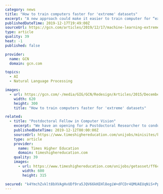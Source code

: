 ```yaml
---
category: news
title: "How to train computers faster for 'extreme' datasets"
excerpt: "A new approach could make it easier to train computer for “extreme classification problems” like speech translation and answering general questions, researchers say. The divide-and-conquer approach to machine learning can slash the time and computational resources required. Online shoppers typically string together a few words to search ..."
publishedDateTime: 2019-12-17T19:49:00Z
sourceUrl: https://gcn.com/articles/2019/12/17/machine-learning-extreme-classificaton.aspx
type: article
quality: 39
heat: -1
published: false

provider:
  name: GCN
  domain: gcn.com

topics:
  - AI
  - Natural Language Processing

images:
  - url: https://gcn.com/-/media/GIG/GCN/Redesign/Articles/2015/December/SANSnetworkthreats.png
    width: 620
    height: 300
    title: "How to train computers faster for 'extreme' datasets"

related:
  - title: "Postdoctoral Fellow in Computer Vision"
    excerpt: "We have an opening for a Postdoctoral Researcher to conduct basic and applied research in computer vision developing novel deep learning networks to develop a novel method for early prediction of Alzheimer disease. Ph.D. in the field of computer vision ..."
    publishedDateTime: 2019-12-12T00:00:00Z
    sourceUrl: https://www.timeshighereducation.com/unijobs/minisites/khalifa-university/listing/189153/postdoctoral-fellow-in-computer-vision/
    type: article
    provider:
      name: Times Higher Education
      domain: timeshighereducation.com
    quality: 39
    images:
      - url: https://www.timeshighereducation.com/unijobs/getasset/ff6ca19c-d57d-4b5e-aea1-dbcf66ef14bf/;w=600;h=315
        width: 600
        height: 315

secured: "k4YmchZvklt8bXVAgHvUDf9ra5JQV66kKEHl8egiW+dFCDr4QMUAEUqNiS+PpoTigaox/kC5fPia6rKeKNNho7vqK4NM+OXzbJk/YeowOQESju+ZqiZYQqKrBDYP5Xax6eSqWORw6GegAoxZ+E/3VnqTpE8p5sc7686KpegHLk3dnkpYT3QMdZUSIl9TY66FHvzgu0W+f7GuOn/sRzCraT/Kh+3HvDpRtxj9KD8afAH6yJGJRdZrsaHftTbFFLJggYRVzuJh0gxxKr8bTT9BhA==;pkdPuX1CD6Mjv28f6RRK0g=="
---
```


